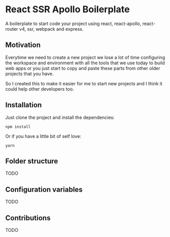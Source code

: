 # React SSR Apollo Boilerplate

A boilerplate to start code your project using react, react-apollo, react-router v4, ssr, webpack and express.

## Motivation

Everytime we need to create a new project we lose a lot of time configuring the workspace and environment with all the
tools that we use today to build web apps or you just start to copy and paste these parts from other older projects that you have.

So I created this to make it easier for me to start new projects and I think it could help other developers too.

## Installation

Just clone the project and install the dependencies:

```
npm install
```

 Or if you have a little bit of self love:

 ```
 yarn
 ```

 ## Folder structure

 TODO

 ## Configuration variables

 TODO

 ## Contributions

 TODO
